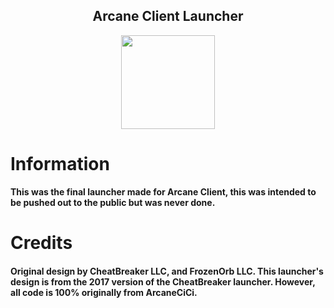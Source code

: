 <h2 align="center">Arcane Client Launcher</h2>

<p align="center">
    <img src="https://i.imgur.com/e4Au1VM.png" width="150" height="150"/>
</p>

# Information

**This was the final launcher made for Arcane Client, this was intended to be pushed out to the public but was never done.**

# Credits

<h4>Original design by CheatBreaker LLC, and FrozenOrb LLC. This launcher's design is from the 2017 version of the CheatBreaker launcher. However, all code is 100% originally from ArcaneCiCi.</h4>
